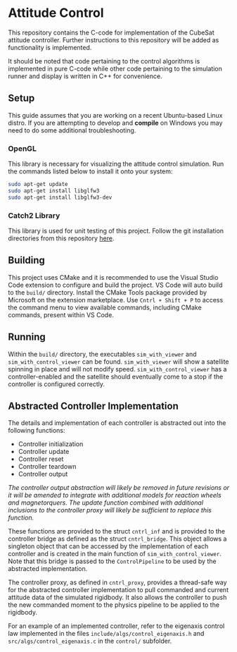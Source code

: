 # Attitude Control

This repository contains the C-code for implementation of the CubeSat attitude controller. Further instructions to this repository will be added as functionality is implemented.

It should be noted that code pertaining to the control algorithms is implemented in pure C-code while other code pertaining to the simulation runner and display is written in C++ for convenience.

## Setup

This guide assumes that you are working on a recent Ubuntu-based Linux distro. If you are attempting to develop and **compile** on Windows you may need to do some additional troubleshooting.

### OpenGL

This library is necessary for visualizing the attitude control simulation. Run the commands listed below to install it onto your system:
```bash
sudo apt-get update
sudo apt-get install libglfw3
sudo apt-get install libglfw3-dev
```

### Catch2 Library

This library is used for unit testing of this project. Follow the git installation directories from this repository [here](https://github.com/catchorg/Catch2/blob/devel/docs/cmake-integration.md#installing-catch2-from-vcpkg).

## Building

This project uses CMake and it is recommended to use the Visual Studio Code extension to configure and build the project. VS Code will auto build to the `build/` directory. Install the CMake Tools package provided by Microsoft on the extension marketplace. Use `Cntrl + Shift + P` to access the command menu to view available commands, including CMake commands, present within VS Code.

## Running

Within the `build/` directory, the executables `sim_with_viewer` and `sim_with_control_viewer` can be found. `sim_with_viewer` will show a satellite spinning in place and will not modify speed. `sim_with_control_viewer` has a controller-enabled and the satellite should eventually come to a stop if the controller is configured correctly.

## Abstracted Controller Implementation

The details and implementation of each controller is abstracted out into the following functions:
* Controller initialization
* Controller update
* Controller reset
* Controller teardown
* Controller output

*The controller output abstraction will likely be removed in future revisions or it will be amended to integrate with additional models for reaction wheels and magnetorquers. The update function combined with additional inclusions to the controller proxy will likely be sufficient to replace this function.*

These functions are provided to the struct `cntrl_inf` and is provided to the controller bridge as defined as the struct `cntrl_bridge`. This object allows a singleton object that can be accessed by the implementation of each controller and is created in the main function of `sim_with_control_viewer`. Note that this bridge is passed to the `ControlPipeline` to be used by the abstracted implementation.

The controller proxy, as defined in `cntrl_proxy`, provides a thread-safe way for the abstracted controller implementation to pull commanded and current attitude data of the simulated rigidbody. It also allows the controller to push the new commanded moment to the physics pipeline to be applied to the rigidbody.

For an example of an implemented controller, refer to the eigenaxis control law implemented in the files `include/algs/control_eigenaxis.h` and `src/algs/control_eigenaxis.c` in the `control/` subfolder.